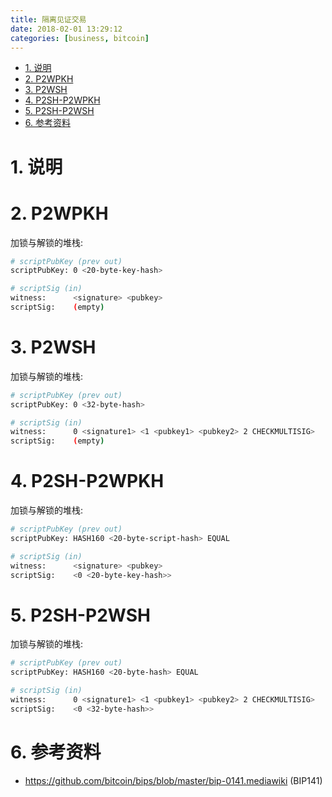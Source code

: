 ```yaml
---
title: 隔离见证交易
date: 2018-02-01 13:29:12
categories: [business, bitcoin]
---
```


<!-- TOC -->

- [1. 说明](#1-说明)
- [2. P2WPKH](#2-p2wpkh)
- [3. P2WSH](#3-p2wsh)
- [4. P2SH-P2WPKH](#4-p2sh-p2wpkh)
- [5. P2SH-P2WSH](#5-p2sh-p2wsh)
- [6. 参考资料](#6-参考资料)

<!-- /TOC -->

<a id="markdown-1-说明" name="1-说明"></a>
# 1. 说明


<a id="markdown-2-p2wpkh" name="2-p2wpkh"></a>
# 2. P2WPKH

加锁与解锁的堆栈:

```bash
# scriptPubKey (prev out)
scriptPubKey: 0 <20-byte-key-hash>

# scriptSig (in)
witness:      <signature> <pubkey>
scriptSig:    (empty)
```

<a id="markdown-3-p2wsh" name="3-p2wsh"></a>
# 3. P2WSH

加锁与解锁的堆栈:

```bash
# scriptPubKey (prev out)
scriptPubKey: 0 <32-byte-hash>

# scriptSig (in)
witness:      0 <signature1> <1 <pubkey1> <pubkey2> 2 CHECKMULTISIG>
scriptSig:    (empty)
```

<a id="markdown-4-p2sh-p2wpkh" name="4-p2sh-p2wpkh"></a>
# 4. P2SH-P2WPKH


加锁与解锁的堆栈:

```bash
# scriptPubKey (prev out)
scriptPubKey: HASH160 <20-byte-script-hash> EQUAL

# scriptSig (in)
witness:      <signature> <pubkey>
scriptSig:    <0 <20-byte-key-hash>>
```


<a id="markdown-5-p2sh-p2wsh" name="5-p2sh-p2wsh"></a>
# 5. P2SH-P2WSH


加锁与解锁的堆栈:

```bash
# scriptPubKey (prev out)
scriptPubKey: HASH160 <20-byte-hash> EQUAL

# scriptSig (in)
witness:      0 <signature1> <1 <pubkey1> <pubkey2> 2 CHECKMULTISIG>
scriptSig:    <0 <32-byte-hash>>
```

<a id="markdown-6-参考资料" name="6-参考资料"></a>
# 6. 参考资料

* https://github.com/bitcoin/bips/blob/master/bip-0141.mediawiki (BIP141)
